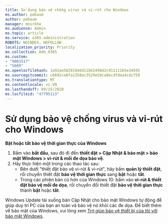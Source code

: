 ```yaml
---
title: Sử dụng bảo vệ chống virus và vi-rút cho Windows
ms.author: pebaum
author: pebaum
manager: mnirkhe
ms.audience: Admin
ms.topic: article
ms.service: o365-administration
ROBOTS: NOINDEX, NOFOLLOW
localization_priority: Priority
ms.collection: Adm_O365
ms.custom:
- "9001517"
- "5609"
ms.openlocfilehash: 1a92ae582919ddd11b62498d2c91111165e34595
ms.sourcegitcommit: c6692ce0fa1358ec3529e59ca0ecdfdea4cdc759
ms.translationtype: MT
ms.contentlocale: vi-VN
ms.lasthandoff: 09/15/2020
ms.locfileid: "47795113"
---
```

# <a name="use-windows-security-for-virus-and-threat-protection"></a>Sử dụng bảo vệ chống virus và vi-rút cho Windows

**Bật hoặc tắt bảo vệ thời gian thực của Windows**

1. Bấm vào **bắt đầu**, sau đó đi đến **thiết đặt > Cập Nhật & bảo mật > bảo mật Windows > vi-rút & mối đe dọa bảo vệ**.
2. Hãy thực hiện một trong các thao tác sau:
    - Bên dưới "thiết đặt bảo vệ vi-rút & vi-rút", hãy bấm **quản lý thiết đặt**, rồi chuyển thiết đặt **bảo vệ thời gian thực** sang **bật** hoặc **tắt**.
    - Trong các phiên bản cũ hơn của Windows 10: bấm vào **vi-rút & thiết đặt bảo vệ mối đe dọa**, rồi chuyển đổi thiết đặt **bảo vệ thời gian thực** thành **bật** hoặc **tắt**.

Windows Update tải xuống bản Cập Nhật cho bảo mật Windows tự động để giúp duy trì PC của bạn an toàn và bảo vệ nó khỏi các đe dọa. Để biết thêm về bảo mật của Windows, vui lòng xem [Trợ giúp bảo vệ thiết bị của tôi với bảo mật Windows](https://support.microsoft.com/help/17464/windows-10-help-protect-my-device-with-windows-security).
